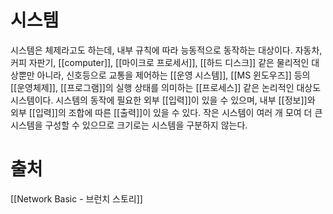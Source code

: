 # 시스템
시스템은 체제라고도 하는데, 내부 규칙에 따라 능동적으로 동작하는 대상이다.
자동차, 커피 자판기, [[computer]], [[마이크로 프로세서]], [[하드 디스크]] 같은 물리적인 대상뿐만 아니라, 신호등으로 교통을 제어하는 [[운영 시스템]], [[MS 윈도우즈]] 등의 [[운영체제]], [[프로그램]]의 실행 상태를 의미하는 [[프로세스]] 같은 논리적인 대상도 시스템이다.
시스템의 동작에 필요한 외부 [[입력]]이 있을 수 있으며, 내부 [[정보]]와 외부 [[입력]]의 조합에 따른 [[출력]]이 있을 수 있다.
작은 시스템이 여러 개 모여 더 큰 시스템을 구성할 수 있으므로 크기로는 시스템을 구분하지 않는다.

# 출처
[[Network Basic - 브런치 스토리]]